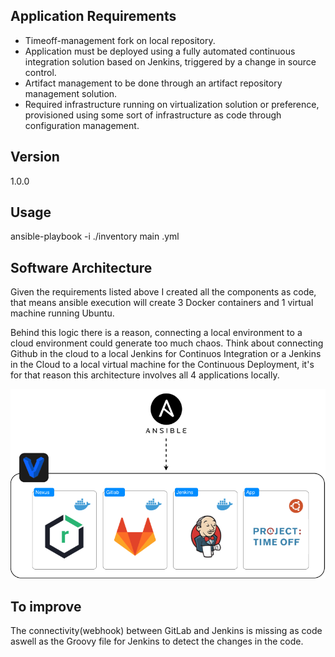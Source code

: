 ## Application Requirements
* Timeoff-management fork on local repository.
* Application must be deployed using a fully automated continuous integration solution based on Jenkins, triggered by a change in source control.
* Artifact management to be done through an artifact repository management solution.
* Required infrastructure running on virtualization solution or preference, provisioned using some sort of infrastructure as code through configuration management. 

## Version 
1.0.0

## Usage
ansible-playbook -i ./inventory main .yml

## Software Architecture
Given the requirements listed above I created all the components as code, that means ansible execution will create 3 Docker containers and 1 virtual machine running Ubuntu. 

Behind this logic there is a reason, connecting a local environment to a cloud environment could generate too much chaos. Think about connecting Github in the cloud to a local Jenkins for Continuos Integration or a Jenkins in the Cloud to a local virtual machine for the Continuous Deployment, it's for that reason this architecture involves all 4 applications locally.

![diagram](https://github.com/gmoraa/timeoff/blob/main/diagram.png)

## To improve
The connectivity(webhook) between GitLab and Jenkins is missing as code aswell as the Groovy file for Jenkins to detect the changes in the code.
